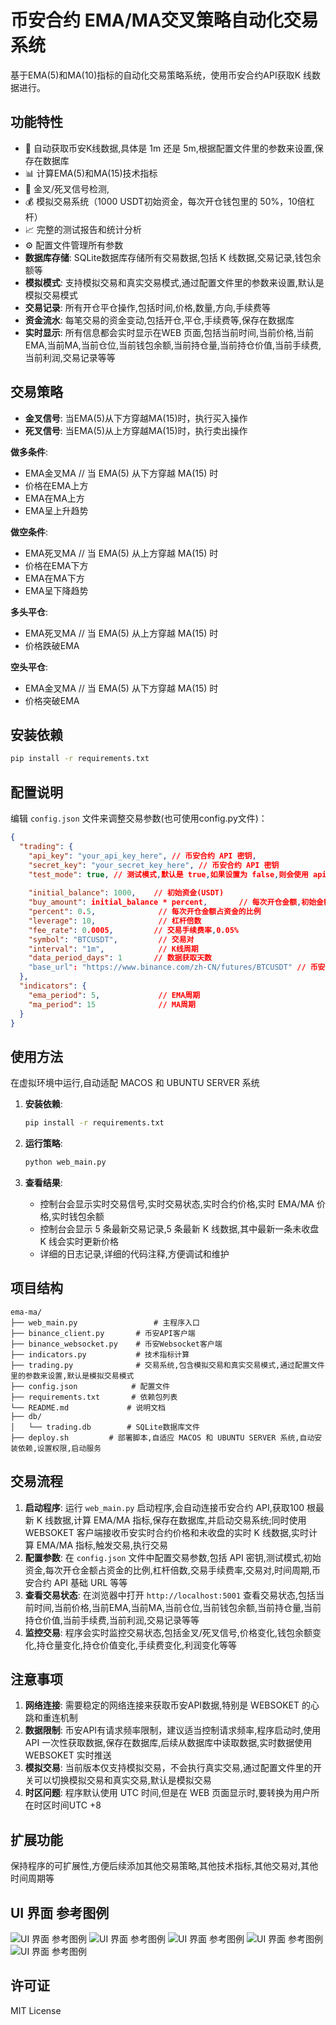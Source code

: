 # 币安合约 EMA/MA交叉策略自动化交易系统

基于EMA(5)和MA(10)指标的自动化交易策略系统，使用币安合约API获取K 线数据进行。

## 功能特性

- 🔄 自动获取币安K线数据,具体是 1m 还是 5m,根据配置文件里的参数来设置,保存在数据库
- 📊 计算EMA(5)和MA(15)技术指标
- 🎯 金叉/死叉信号检测,
- 💰 模拟交易系统（1000 USDT初始资金，每次开仓钱包里的 50%，10倍杠杆）
- 📈 完整的测试报告和统计分析
- ⚙️ 配置文件管理所有参数
- **数据库存储**: SQLite数据库存储所有交易数据,包括 K 线数据,交易记录,钱包余额等
- **模拟模式**: 支持模拟交易和真实交易模式,通过配置文件里的参数来设置,默认是模拟交易模式
- **交易记录**: 所有开仓平仓操作,包括时间,价格,数量,方向,手续费等
- **资金流水**: 每笔交易的资金变动,包括开仓,平仓,手续费等,保存在数据库
- **实时显示**: 所有信息都会实时显示在WEB 页面,包括当前时间,当前价格,当前EMA,当前MA,当前仓位,当前钱包余额,当前持仓量,当前持仓价值,当前手续费,当前利润,交易记录等等

## 交易策略

- **金叉信号**: 当EMA(5)从下方穿越MA(15)时，执行买入操作
- **死叉信号**: 当EMA(5)从上方穿越MA(15)时，执行卖出操作

**做多条件**:
  - EMA金叉MA // 当 EMA(5) 从下方穿越 MA(15) 时
  - 价格在EMA上方
  - EMA在MA上方
  - EMA呈上升趋势

**做空条件**:
  - EMA死叉MA // 当 EMA(5) 从上方穿越 MA(15) 时
  - 价格在EMA下方
  - EMA在MA下方
  - EMA呈下降趋势

**多头平仓**:
  - EMA死叉MA // 当 EMA(5) 从上方穿越 MA(15) 时
  - 价格跌破EMA

**空头平仓**:
  - EMA金叉MA // 当 EMA(5) 从下方穿越 MA(15) 时
  - 价格突破EMA

## 安装依赖

```bash
pip install -r requirements.txt
```

## 配置说明

编辑 `config.json` 文件来调整交易参数(也可使用config.py文件)：

```json
{
  "trading": {
    "api_key": "your_api_key_here", // 币安合约 API 密钥,
    "secret_key": "your_secret_key_here", // 币安合约 API 密钥
    "test_mode": true, // 测试模式,默认是 true,如果设置为 false,则会使用 api_key执行真实交易
    
    "initial_balance": 1000,    // 初始资金(USDT)
    "buy_amount": initial_balance * percent,       // 每次开仓金额,初始金额为 1000,第二次开仓就是加上盈亏后的金额(USDT)
    "percent": 0.5,              // 每次开仓金额占资金的比例
    "leverage": 10,              // 杠杆倍数
    "fee_rate": 0.0005,         // 交易手续费率,0.05%
    "symbol": "BTCUSDT",         // 交易对
    "interval": "1m",            // K线周期
    "data_period_days": 1       // 数据获取天数
    "base_url": "https://www.binance.com/zh-CN/futures/BTCUSDT" // 币安合约 API 基础 URL
  },
  "indicators": {
    "ema_period": 5,             // EMA周期
    "ma_period": 15              // MA周期
  }
}
```

## 使用方法
在虚拟环境中运行,自动适配 MACOS 和 UBUNTU SERVER 系统

1. **安装依赖**:
   ```bash
   pip install -r requirements.txt
   ```

2. **运行策略**:
   ```bash
   python web_main.py
   ```

3. **查看结果**:
   - 控制台会显示实时交易信号,实时交易状态,实时合约价格,实时 EMA/MA 价格,实时钱包余额
   - 控制台会显示 5 条最新交易记录,5 条最新 K 线数据,其中最新一条未收盘 K 线会实时更新价格
   - 详细的日志记录,详细的代码注释,方便调试和维护

## 项目结构

```
ema-ma/
├── web_main.py                 # 主程序入口
├── binance_client.py       # 币安API客户端
├── binance_websocket.py    # 币安Websocket客户端
├── indicators.py           # 技术指标计算
├── trading.py              # 交易系统,包含模拟交易和真实交易模式,通过配置文件里的参数来设置,默认是模拟交易模式
├── config.json            # 配置文件
├── requirements.txt       # 依赖包列表
└── README.md             # 说明文档
├── db/
│   └── trading.db        # SQLite数据库文件
├── deploy.sh         # 部署脚本,自适应 MACOS 和 UBUNTU SERVER 系统,自动安装依赖,设置权限,启动服务
```
## 交易流程

1. **启动程序**: 运行 `web_main.py` 启动程序,会自动连接币安合约 API,获取100 根最新 K 线数据,计算 EMA/MA 指标,保存在数据库,并启动交易系统;同时使用 WEBSOKET 客户端接收币安实时合约价格和未收盘的实时 K 线数据,实时计算 EMA/MA 指标,触发交易,执行交易
2. **配置参数**: 在 `config.json` 文件中配置交易参数,包括 API 密钥,测试模式,初始资金,每次开仓金额占资金的比例,杠杆倍数,交易手续费率,交易对,时间周期,币安合约 API 基础 URL 等等
3. **查看交易状态**: 在浏览器中打开 `http://localhost:5001` 查看交易状态,包括当前时间,当前价格,当前EMA,当前MA,当前仓位,当前钱包余额,当前持仓量,当前持仓价值,当前手续费,当前利润,交易记录等等
4. **监控交易**: 程序会实时监控交易状态,包括金叉/死叉信号,价格变化,钱包余额变化,持仓量变化,持仓价值变化,手续费变化,利润变化等等

## 注意事项

1. **网络连接**: 需要稳定的网络连接来获取币安API数据,特别是 WEBSOKET 的心跳和重连机制
2. **数据限制**: 币安API有请求频率限制，建议适当控制请求频率,程序启动时,使用 API 一次性获取数据,保存在数据库,后续从数据库中读取数据,实时数据使用 WEBSOKET 实时推送
3. **模拟交易**: 当前版本仅支持模拟交易，不会执行真实交易,通过配置文件里的开关可以切换模拟交易和真实交易,默认是模拟交易
4. **时区问题**: 程序默认使用 UTC 时间,但是在 WEB 页面显示时,要转换为用户所在时区时间UTC +8

## 扩展功能
保持程序的可扩展性,方便后续添加其他交易策略,其他技术指标,其他交易对,其他时间周期等

## UI 界面 参考图例

![UI 界面 参考图例](1.png)
![UI 界面 参考图例](2.png)
![UI 界面 参考图例](3.png)
![UI 界面 参考图例](4.png)
![UI 界面 参考图例](5.png)



## 许可证

MIT License